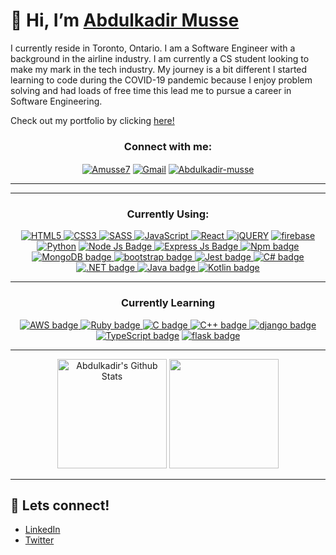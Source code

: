  # 👋 Hi, I’m [Abdulkadir Musse](https://www.linkedin.com/in/abdulkadir-musse/)

<p>I currently reside in Toronto, Ontario. I am a Software Engineer with a background in the airline industry. I am currently a CS student looking to make my mark in the tech industry. My journey is a bit different I started learning to code during the COVID-19 pandemic because I enjoy problem solving and had loads of free time this lead me to pursue a career in Software Engineering.</p>

Check out my portfolio by clicking [here!](https://www.amusse.ca/)

<h3 align="center">Connect with me:</h3>
<p align="center">
<a href="https://github.com/Amusse7" target="__blank"><img align="center" src="https://img.shields.io/badge/GitHub-100000?style=for-the-badge&logo=github&logoColor=white" alt="Amusse7"/></a>
<a href="amusse710@gmail.com" target="__blank"><img align="center" alt="Gmail" src="https://img.shields.io/badge/Gmail-D14836?style=for-the-badge&logo=gmail&logoColor=white" alt="amusse710@gmail.com"/></a>
<a href="https://www.linkedin.com/in/abdulkadir-musse/" target="__blank"><img align="center" src="https://img.shields.io/badge/LinkedIn-0077B5?style=for-the-badge&logo=linkedin&logoColor=white" alt="Abdulkadir-musse"/></a>
</p>

---
---

<h3 align="center">Currently Using:</h3>
<p align="center"> 
   <a href="https://en.wikipedia.org/wiki/HTML" target="__blank"> <img alt="HTML5" src="https://img.shields.io/badge/html5%20-%23E34F26.svg?&style=for-the-badge&logo=html5&logoColor=white"/> </a> 
  <a href="https://en.wikipedia.org/wiki/CSS" target="__blank"> <img alt="CSS3" src="https://img.shields.io/badge/css3%20-%231572B6.svg?&style=for-the-badge&logo=css3&logoColor=white"/> </a> 
  <a href="https://sass-lang.com/" target="__blank"> <img alt="SASS" src="https://img.shields.io/badge/Sass-CC6699?style=for-the-badge&logo=sass&logoColor=white"/> </a> 
  <a href="https://developer.mozilla.org/en-US/docs/Web/JavaScript" target="__blank"> <img alt="JavaScript" src="https://img.shields.io/badge/javascript%20-%23323330.svg?&style=for-the-badge&logo=javascript&logoColor=%23F7DF1E"/> </a> 
  <a href="https://reactjs.org/" target="__blank"> <img alt="React" src="https://img.shields.io/badge/react%20-%2320232a.svg?&style=for-the-badge&logo=react&logoColor=%2361DAFB"/> </a> 
  <a href="https://jquery.com/" target="__blank"> <img alt="jQUERY" src="https://img.shields.io/badge/jQuery-0769AD?style=for-the-badge&logo=jquery&logoColor=white"/></a> 
  <a href="https://firebase.google.com/" target="__blank"> <img alt="firebase" src="https://img.shields.io/badge/firebase-ffca28?style=for-the-badge&logo=firebase&logoColor=black"/></a> 
  <a href="https://www.python.org" target="__blank"> <img alt="Python" src="https://img.shields.io/badge/python%20-%2314354C.svg?&style=for-the-badge&logo=python&logoColor=white"/></a>
   <a href="https://nodejs.org/en/" target="__blank"> <img alt="Node Js Badge" src="https://img.shields.io/badge/Node.js-339933?style=for-the-badge&logo=nodedotjs&logoColor=white"/> </a> 
<a href="https://expressjs.com/" target="__blank"> <img alt="Express Js Badge" src="https://img.shields.io/badge/Express.js-000000?style=for-the-badge&logo=express&logoColor=white"/> </a> 
<a href="https://www.npmjs.com/" target="__blank"> <img alt="Npm badge" src="https://img.shields.io/badge/NPM-%23CB3837.svg?style=for-the-badge&logo=npm&logoColor=white"/> </a>
<a href="https://www.mongodb.com/" target="__blank"> <img alt="MongoDB badge" src="https://img.shields.io/badge/MongoDB-4EA94B?style=for-the-badge&logo=mongodb&logoColor=white"/> </a>
 <a href="https://getbootstrap.com/" target="__blank"> <img alt="bootstrap badge" src="https://img.shields.io/badge/Bootstrap-563D7C?style=for-the-badge&logo=bootstrap&logoColor=white"/> </a>
    <a href="https://jestjs.io/" target="__blank"> <img alt="Jest badge" src="https://img.shields.io/badge/Jest-C21325?style=for-the-badge&logo=jest&logoColor=white"/> </a>
  <a href="https://learn.microsoft.com/en-us/dotnet/csharp/tour-of-csharp/" target="__blank"> <img alt="C# badge" src="https://img.shields.io/badge/c%23-%23239120.svg?style=for-the-badge&logo=c-sharp&logoColor=white"/> </a>
    <a href="https://dotnet.microsoft.com/en-us/" target="__blank"> <img alt=".NET badge" src="https://img.shields.io/badge/.NET-5C2D91?style=for-the-badge&logo=.net&logoColor=white"/> </a>
  <a href="https://www.java.com/en/" target="__blank"> <img alt="Java badge" src="https://img.shields.io/badge/java-%23ED8B00.svg?style=for-the-badge&logo=openjdk&logoColor=white"/> </a>
  <a href="" target="__blank"> <img alt="Kotlin badge" src="https://img.shields.io/badge/kotlin-%237F52FF.svg?style=for-the-badge&logo=kotlin&logoColor=white"/> </a>
   <br/>
</p>

---
  
  
<h3 align="center">Currently Learning</h3>
<p align="center">
<a href="https://aws.amazon.com/?nc2=h_lg" target="__blank"> <img alt="AWS badge" src="https://img.shields.io/badge/AWS-%23FF9900.svg?style=for-the-badge&logo=amazon-aws&logoColor=white"/> </a>
<a href="https://www.ruby-lang.org/en/" target="__blank"> <img alt="Ruby badge" src="https://img.shields.io/badge/ruby-%23CC342D.svg?style=for-the-badge&logo=ruby&logoColor=white"/> </a>
<a href="https://en.wikipedia.org/wiki/C_(programming_language)" target="__blank"> <img alt="C badge" src="https://img.shields.io/badge/c-%2300599C.svg?style=for-the-badge&logo=c&logoColor=white"/> </a>
<a href="https://cplusplus.com/" target="__blank"> <img alt="C++ badge" src="https://img.shields.io/badge/c++-%2300599C.svg?style=for-the-badge&logo=c%2B%2B&logoColor=white"/> </a>
   <a href="https://www.djangoproject.com/" target="__blank"> <img alt="django badge" src="https://img.shields.io/badge/django-%23092E20.svg?style=for-the-badge&logo=django&logoColor=white"/> </a>
   <a href="https://www.typescriptlang.org/" target="__blank"> <img alt="TypeScript badge" src="https://img.shields.io/badge/typescript-%23007ACC.svg?style=for-the-badge&logo=typescript&logoColor=white"/></a>
   <a href="https://flask.palletsprojects.com/en/2.3.x/" target="__blank"> <img alt="flask badge" src="https://img.shields.io/badge/flask-%23000.svg?style=for-the-badge&logo=flask&logoColor=white"/> </a>
   <br/>
</p>
  
---

<div align="center"> 
 <img height="175em" alt = "Abdulkadir's Github Stats" src="https://github-readme-stats.vercel.app/api?username=amusse7&show_icons=true&theme=algolia&include_all_commits=true&count_private=true"/>
  <img height="175em" src="https://github-readme-stats.vercel.app/api/top-langs/?username=amusse7&layout=compact&langs_count=7&theme=algolia"/>
</div>
     
---
## 👊 Lets connect!
- [LinkedIn](https://www.linkedin.com/in/abdulkadir-musse/)
- [Twitter](https://twitter.com/abdulcodes)
